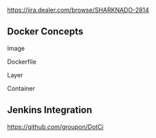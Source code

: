 

https://jira.dealer.com/browse/SHARKNADO-2814


## Docker Concepts


Image

Dockerfile

Layer

Container


## Jenkins Integration

https://github.com/groupon/DotCi





